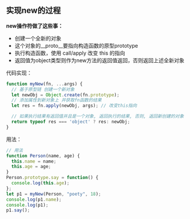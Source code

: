 ## 实现new的过程

**new操作符做了这些事：**
- 创建一个全新的对象
- 这个对象的__proto__要指向构造函数的原型prototype
- 执行构造函数，使用 call/apply 改变 this 的指向
- 返回值为object类型则作为new方法的返回值返回，否则返回上述全新对象

代码实现：

```js
function myNew(fn, ...args) {
  // 基于原型链 创建一个新对象
  let newObj = Object.create(fn.prototype);
  // 添加属性到新对象上 并获取fn函数的结果
  let res = fn.apply(newObj, args); // 改变this指向

  // 如果执行结果有返回值并且是一个对象, 返回执行的结果, 否则, 返回新创建的对象
  return typeof res === 'object' ? res: newObj;
}
```
用法：
```js
// 用法
function Person(name, age) {
  this.name = name;
  this.age = age;
}
Person.prototype.say = function() {
  console.log(this.age);
};
let p1 = myNew(Person, "poety", 18);
console.log(p1.name);
console.log(p1);
p1.say();
```